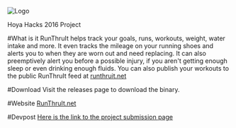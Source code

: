 ![Logo](http://i.imgur.com/pM7vCNA.png)

Hoya Hacks 2016 Project

#What is it
RunThruIt helps track your goals, runs, workouts, weight, water intake and more. It even tracks the mileage on your running shoes and alerts you to when they are worn out and need replacing. It can also preemptively alert you before a possible injury, if you aren't getting enough sleep or even drinking enough fluids. You can also publish your workouts to the public RunThruIt feed at [runthruit.net](http://runthruit.net)

#Download
Visit the releases page to download the binary.

#Website
[RunThruIt.net](http://runthruit.net)

#Devpost
[Here is the link to the project submission page](http://devpost.com/software/runthruit)
